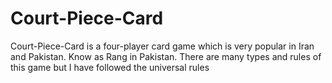 # Court-Piece-Card
Court-Piece-Card is a four-player card game which is very popular in Iran and Pakistan. Know as Rang in Pakistan. There are many types and rules of this game but I have followed the universal rules
